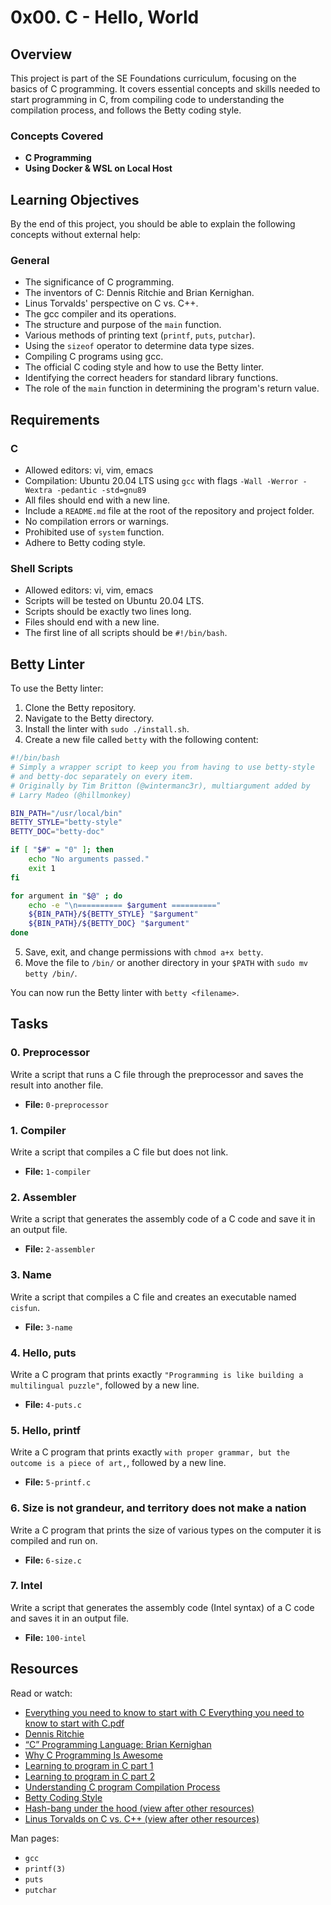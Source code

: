 # 0x00. C - Hello, World

## Overview

This project is part of the SE Foundations curriculum, focusing on the basics of C programming. It covers essential concepts and skills needed to start programming in C, from compiling code to understanding the compilation process, and follows the Betty coding style.

### Concepts Covered
- **C Programming**
- **Using Docker & WSL on Local Host**

## Learning Objectives
By the end of this project, you should be able to explain the following concepts without external help:

### General
- The significance of C programming.
- The inventors of C: Dennis Ritchie and Brian Kernighan.
- Linus Torvalds' perspective on C vs. C++.
- The gcc compiler and its operations.
- The structure and purpose of the `main` function.
- Various methods of printing text (`printf`, `puts`, `putchar`).
- Using the `sizeof` operator to determine data type sizes.
- Compiling C programs using gcc.
- The official C coding style and how to use the Betty linter.
- Identifying the correct headers for standard library functions.
- The role of the `main` function in determining the program's return value.

## Requirements
### C
- Allowed editors: vi, vim, emacs
- Compilation: Ubuntu 20.04 LTS using `gcc` with flags `-Wall -Werror -Wextra -pedantic -std=gnu89`
- All files should end with a new line.
- Include a `README.md` file at the root of the repository and project folder.
- No compilation errors or warnings.
- Prohibited use of `system` function.
- Adhere to Betty coding style.

### Shell Scripts
- Allowed editors: vi, vim, emacs
- Scripts will be tested on Ubuntu 20.04 LTS.
- Scripts should be exactly two lines long.
- Files should end with a new line.
- The first line of all scripts should be `#!/bin/bash`.

## Betty Linter
To use the Betty linter:

1. Clone the Betty repository.
2. Navigate to the Betty directory.
3. Install the linter with `sudo ./install.sh`.
4. Create a new file called `betty` with the following content:

```bash
#!/bin/bash
# Simply a wrapper script to keep you from having to use betty-style
# and betty-doc separately on every item.
# Originally by Tim Britton (@wintermanc3r), multiargument added by
# Larry Madeo (@hillmonkey)

BIN_PATH="/usr/local/bin"
BETTY_STYLE="betty-style"
BETTY_DOC="betty-doc"

if [ "$#" = "0" ]; then
    echo "No arguments passed."
    exit 1
fi

for argument in "$@" ; do
    echo -e "\n========== $argument =========="
    ${BIN_PATH}/${BETTY_STYLE} "$argument"
    ${BIN_PATH}/${BETTY_DOC} "$argument"
done
```

5. Save, exit, and change permissions with `chmod a+x betty`.
6. Move the file to `/bin/` or another directory in your `$PATH` with `sudo mv betty /bin/`.

You can now run the Betty linter with `betty <filename>`.

## Tasks

### 0. Preprocessor
Write a script that runs a C file through the preprocessor and saves the result into another file.
- **File:** `0-preprocessor`

### 1. Compiler
Write a script that compiles a C file but does not link.
- **File:** `1-compiler`

### 2. Assembler
Write a script that generates the assembly code of a C code and save it in an output file.
- **File:** `2-assembler`

### 3. Name
Write a script that compiles a C file and creates an executable named `cisfun`.
- **File:** `3-name`

### 4. Hello, puts
Write a C program that prints exactly `"Programming is like building a multilingual puzzle"`, followed by a new line.
- **File:** `4-puts.c`

### 5. Hello, printf
Write a C program that prints exactly `with proper grammar, but the outcome is a piece of art,`, followed by a new line.
- **File:** `5-printf.c`

### 6. Size is not grandeur, and territory does not make a nation
Write a C program that prints the size of various types on the computer it is compiled and run on.
- **File:** `6-size.c`

### 7. Intel
Write a script that generates the assembly code (Intel syntax) of a C code and saves it in an output file.
- **File:** `100-intel`

## Resources
Read or watch:
- [Everything you need to know to start with C Everything you need to know to start with C.pdf](https://s3.amazonaws.com/alx-intranet.hbtn.io/uploads/misc/2022/4/e0ccf91eec6b977a9e00ed384dc285df9c2772e3.pdf?X-Amz-Algorithm=AWS4-HMAC-SHA256&X-Amz-Credential=AKIARDDGGGOUSBVO6H7D%2F20240617%2Fus-east-1%2Fs3%2Faws4_request&X-Amz-Date=20240617T052605Z&X-Amz-Expires=86400&X-Amz-SignedHeaders=host&X-Amz-Signature=7bdda86b939a1e23cd2c27710ed934540d425ce80edc0f34d6b0f2e536b45ad9)
- [Dennis Ritchie](https://en.wikipedia.org/wiki/Dennis_Ritchie)
- [“C” Programming Language: Brian Kernighan](https://www.youtube.com/watch?v=de2Hsvxaf8M)
- [Why C Programming Is Awesome](https://www.youtube.com/watch?v=smGalmxPVYc)
- [Learning to program in C part 1](https://www.youtube.com/watch?v=rk2fK2IIiiQ)
- [Learning to program in C part 2](https://www.youtube.com/watch?v=FwpP_MsZWnU)
- [Understanding C program Compilation Process](https://www.youtube.com/watch?v=VDslRumKvRA)
- [Betty Coding Style](https://github.com/alx-tools/Betty/wiki)
- [Hash-bang under the hood (view after other resources)](https://x.com/unix_byte/status/1024147947393495040?s=21)
- [Linus Torvalds on C vs. C++ (view after other resources)](https://harmful.cat-v.org/software/c++/linus)

Man pages:
- `gcc`
- `printf(3)`
- `puts`
- `putchar`